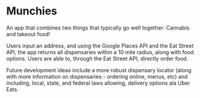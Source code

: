 # Munchies

An app that combines  two things that typically go well together:  Cannabis and takeout food!

Users input an address, and using the Google Places API and the Eat Street API, the app returns all dispensaries within a 10 mile radius, along with food options. Users are able to, through the Eat Street API, directly order food.

Future development ideas include a more robust dispensary locator (along with more information on dispensaries - ordering online, menus, etc) and including, local, state, and federal laws allowing, delivery options ala Uber Eats.
